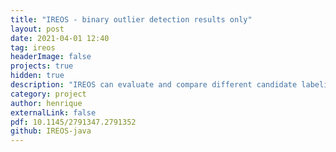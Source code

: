 ```yaml
---
title: "IREOS - binary outlier detection results only"
layout: post
date: 2021-04-01 12:40
tag: ireos
headerImage: false
projects: true
hidden: true
description: "IREOS can evaluate and compare different candidate labelings of a collection of multivariate observations in terms of outliers and inliers."
category: project
author: henrique
externalLink: false
pdf: 10.1145/2791347.2791352
github: IREOS-java
---
```

